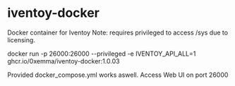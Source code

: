 # iventoy-docker

Docker container for Iventoy
Note: requires privileged to access /sys due to licensing.


docker run -p 26000:26000 --privileged -e IVENTOY_API_ALL=1 ghcr.io/0xemma/iventoy-docker:1.0.03

Provided docker_compose.yml works aswell. Access Web UI on port 26000
